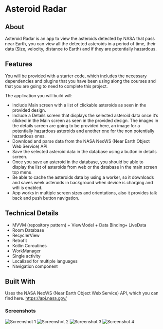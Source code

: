 # Asteroid Radar

## About

Asteroid Radar is an app to view the asteroids detected by NASA that pass near Earth, you can view all the detected asteroids in a period of time, their data (Size, velocity, distance to Earth) and if they are potentially hazardous.

## Features

You will be provided with a starter code, which includes the necessary dependencies and plugins that you have been using along the courses and that you are going to need to complete this project. 

The application you will build will:
- Include Main screen with a list of clickable asteroids as seen in the provided design.
- Include a Details screen that displays the selected asteroid data once it’s clicked in the Main screen as seen in the provided design. The images in the details screen are going to be provided here, an image for a potentially hazardous asteroids and another one for the non potentially hazardous ones.
- Download and parse data from the NASA NeoWS (Near Earth Object Web Service) API.
- Save the selected asteroid data in the database using a button in details screen.
- Once you save an asteroid in the database, you should be able to display the list of asteroids from web or the database in the main screen top menu.
- Be able to cache the asteroids data by using a worker, so it downloads and saves week asteroids in background when device is charging and wifi is enabled.
- App works in multiple screen sizes and orientations, also it provides talk back and push button navigation.

## Technical Details

- MVVM (repository pattern) + ViewModel + Data Binding+ LiveData 
- Room Database
- RecyclerView
- Retrofit
- Kotlin Coroutines
- WorkManager
- Single activity 
- Localized for multiple languages
- Navigation component

## Built With

Uses the NASA NeoWS (Near Earth Object Web Service) API, which you can find here.
https://api.nasa.gov/

### Screenshots

![Screenshot 1](screen_1.png)
![Screenshot 2](screen_2.png)
![Screenshot 3](screen_3.png)
![Screenshot 4](screen_4.png)

